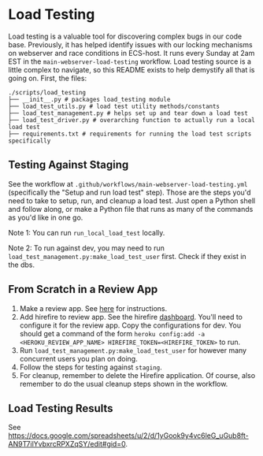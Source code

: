 # Load Testing

Load testing is a valuable tool for discovering complex bugs in our code base. Previously, it has helped identify issues with our locking mechanisms on webserver and race conditions in ECS-host. It runs every Sunday at 2am EST in the `main-webserver-load-testing` workflow. Load testing source is a little complex to navigate, so this README exists to help demystify all that is going on. First, the files:

```
./scripts/load_testing
├── __init__.py # packages load_testing module
├── load_test_utils.py # load test utility methods/constants
├── load_test_management.py # helps set up and tear down a load test
├── load_test_driver.py # overarching function to actually run a local load test
├── requirements.txt # requirements for running the load test scripts specifically
```

## Testing Against Staging

See the workflow at `.github/workflows/main-webserver-load-testing.yml` (specifically the "Setup and run load test" step).
Those are the steps you'd need to take to setup, run, and cleanup a load test. Just open a Python shell and follow along, or make a Python file that runs as many of the commands as you'd like in one go.

Note 1: You can run `run_local_load_test` locally.

Note 2: To run against dev, you may need to run `load_test_management.py:make_load_test_user` first. Check if they exist in the dbs.

## From Scratch in a Review App

1. Make a review app. See [here](https://www.notion.so/tryfractal/Steps-for-Doing-a-Webserver-Review-App-823cadbb422e401087625c69172cf4fb) for instructions.
2. Add hirefire to review app. See the hirefire [dashboard](https://manager.hirefire.io/). You'll need to configure it for the review app. Copy the configurations for dev. You should get a command of the form `heroku config:add -a <HEROKU_REVIEW_APP_NAME> HIREFIRE_TOKEN=<HIREFIRE_TOKEN>` to run.
3. Run `load_test_management.py:make_load_test_user` for however many concurrent users you plan on doing.
4. Follow the steps for testing against `staging`.
5. For cleanup, remember to delete the Hirefire application. Of course, also remember to do the usual cleanup steps shown in the workflow.

## Load Testing Results

See https://docs.google.com/spreadsheets/u/2/d/1yGook9y4vc6leG_uGub8ft-AN9T7ilYvbxrcRPXZqSY/edit#gid=0.
